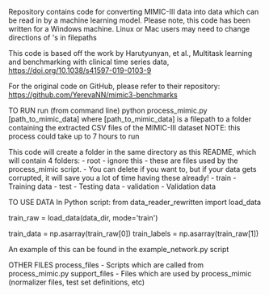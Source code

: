 Repository contains code for converting MIMIC-III data into data which can be read in by a machine learning model.
Please note, this code has been written for a Windows machine. Linux or Mac users may need to change directions of \'s in filepaths

This code is based off the work by Harutyunyan, et al., Multitask learning and benchmarking with clinical time series data, https://doi.org/10.1038/s41597-019-0103-9

For the original code on GitHub, please refer to their repository: https://github.com/YerevaNN/mimic3-benchmarks

TO RUN
run (from command line)
    python process_mimic.py [path_to_mimic_data]
where [path_to_mimic_data] is a filepath to a folder containing the extracted CSV files of the MIMIC-III dataset
NOTE: this process could take up to 7 hours to run

This code will create a folder in the same directory as this README, which will contain 4 folders:
    - root
        - ignore this - these are files used by the process_mimic script. 
        - You can delete if you want to, but if your data gets corrupted, it will save you a lot of time having these already!
    - train
        - Training data
    - test
        - Testing data
    - validation
        - Validation data

TO USE DATA
In Python script:
from data_reader_rewritten import load_data

train_raw = load_data(data_dir, mode='train')

train_data = np.asarray(train_raw[0])
train_labels = np.asarray(train_raw[1])

An example of this can be found in the example_network.py script

OTHER FILES
process_files
    - Scripts which are called from process_mimic.py
support_files
    - Files which are used by process_mimic (normalizer files, test set definitions, etc)